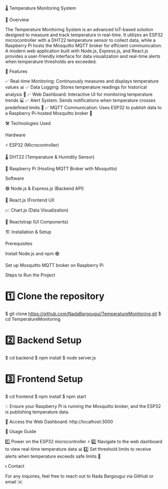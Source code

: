 🌡️ Temperature Monitoring System

📌 Overview

The Temperature Monitoring System is an advanced IoT-based solution designed to measure and track temperature in real-time. It utilizes an ESP32 microcontroller with a DHT22 temperature sensor to collect data, while a Raspberry Pi hosts the Mosquitto MQTT broker for efficient communication. A modern web application built with Node.js, Express.js, and React.js provides a user-friendly interface for data visualization and real-time alerts when temperature thresholds are exceeded.

🚀 Features

✅ Real-time Monitoring: Continuously measures and displays temperature values 📊
✅ Data Logging: Stores temperature readings for historical analysis 📂
✅ Web Dashboard: Interactive UI for monitoring temperature trends 💻
✅ Alert System: Sends notifications when temperature crosses predefined limits 🔔
✅ MQTT Communication: Uses ESP32 to publish data to a Raspberry Pi-hosted Mosquitto broker 🔄

🛠️ Technologies Used

Hardware

⚡ ESP32 (Microcontroller)

🌡️ DHT22 (Temperature & Humidity Sensor)

🍓 Raspberry Pi (Hosting MQTT Broker with Mosquitto)

Software

🟢 Node.js & Express.js (Backend API)

🔷 React.js (Frontend UI)

📈 Chart.js (Data Visualization)

🎨 Reactstrap (UI Components)


🏗️ Installation & Setup

Prerequisites

Install Node.js and npm 🟢

Set up Mosquitto MQTT broker on Raspberry Pi 


Steps to Run the Project

# 1️⃣ Clone the repository
$ git clone https://github.com/NadaBargougui/TemperatureMonitoring.git
$ cd TemperatureMonitoring

# 2️⃣ Backend Setup
$ cd backend
$ npm install
$ node server.js

# 3️⃣ Frontend Setup
$ cd frontend
$ npm install
$ npm start

💡 Ensure your Raspberry Pi is running the Mosquitto broker, and the ESP32 is publishing temperature data.

🔗 Access the Web Dashboard: http://localhost:3000


🎯 Usage Guide

1️⃣ Power on the ESP32 microcontroller ⚡
2️⃣ Navigate to the web dashboard to view real-time temperature data 📊
3️⃣ Set threshold limits to receive alerts when temperature exceeds safe limits 🔔


📞 Contact

For any inquiries, feel free to reach out to Nada Bargougui via GitHub or email ✉️
